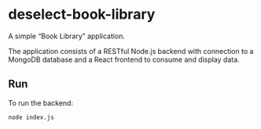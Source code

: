 # deselect-book-library

A simple “Book Library” application.

The application consists of a RESTful Node.js backend with connection to a MongoDB database and a React frontend to consume and display data.

## Run

To run the backend:

```
node index.js
```